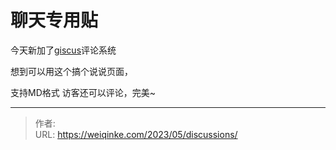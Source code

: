 # 聊天专用贴

今天新加了[giscus](https://github.com/giscus/giscus)评论系统

想到可以用这个搞个说说页面，

支持MD格式 访客还可以评论，完美~
<!--more-->


---

> 作者: <no value>  
> URL: https://weiqinke.com/2023/05/discussions/  

